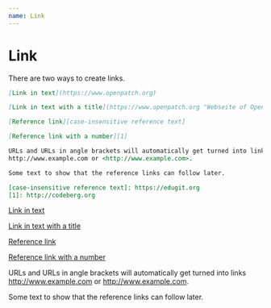 ```yaml
---
name: Link
---
```


# Link

There are two ways to create links.

```md
[Link in text](https://www.openpatch.org)

[Link in text with a title](https://www.openpatch.org "Webseite of OpenPatch")

[Reference link][case-insensitive reference text]

[Reference link with a number][1]

URLs and URLs in angle brackets will automatically get turned into links
http://www.example.com or <http://www.example.com>.

Some text to show that the reference links can follow later.

[case-insensitive reference text]: https://edugit.org
[1]: http://codeberg.org
```

[Link in text](https://www.openpatch.org)

[Link in text with a title](https://www.openpatch.org "Webseite of OpenPatch")

[Reference link][case-insensitive reference text]

[Reference link with a number][1]

URLs and URLs in angle brackets will automatically get turned into links
http://www.example.com or <http://www.example.com>.

Some text to show that the reference links can follow later.

[case-insensitive reference text]: https://edugit.org
[1]: http://codeberg.org
